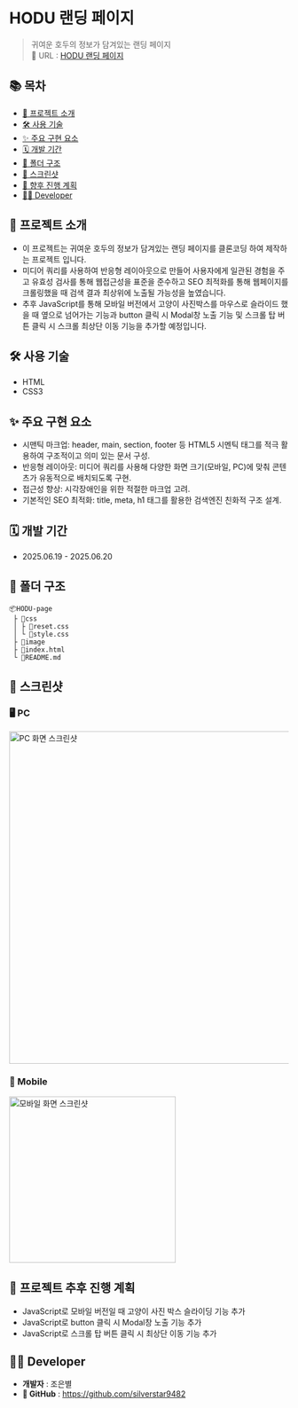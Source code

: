 # HODU 랜딩 페이지

> 귀여운 호두의 정보가 담겨있는 랜딩 페이지<br />
> 🔗 URL : [HODU 랜딩 페이지](https://silverstar9482.github.io/HODU-page/)

## 📚 목차

-   [📝 프로젝트 소개](#-프로젝트-소개)
-   [🛠️ 사용 기술](#️-사용-기술)
-   [✨ 주요 구현 요소](#-주요-구현-요소)
-   [🗓️ 개발 기간](#️-개발-기간)
-   [📁 폴더 구조](#-폴더-구조)
-   [📸 스크린샷](#-스크린샷)
-   [🔎 향후 진행 계획](#-향후-진행-계획)
-   [🙋‍♂️ Developer](#️-developer)

## 📝 프로젝트 소개

-   이 프로젝트는 귀여운 호두의 정보가 담겨있는 랜딩 페이지를 클론코딩 하여 제작하는 프로젝트 입니다.
-   미디어 쿼리를 사용하여 반응형 레이아웃으로 만들어 사용자에게 일관된 경험을 주고 유효성 검사를 통해 웹접근성을 표준을 준수하고 SEO 최적화를 통해 웹페이지를 크롤링했을 때 검색 결과 최상위에 노출될 가능성을 높였습니다.
-   추후 JavaScript를 통해 모바일 버전에서 고양이 사진박스를 마우스로 슬라이드 했을 때 옆으로 넘어가는 기능과 button 클릭 시 Modal창 노출 기능 및 스크롤 탑 버튼 클릭 시 스크롤 최상단 이동 기능을 추가할 예정입니다.

## 🛠️ 사용 기술

-   HTML
-   CSS3

## ✨ 주요 구현 요소

-   시맨틱 마크업: header, main, section, footer 등 HTML5 시멘틱 태그를 적극 활용하여 구조적이고 의미 있는 문서 구성.
-   반응형 레이아웃: 미디어 쿼리를 사용해 다양한 화면 크기(모바일, PC)에 맞춰 콘텐츠가 유동적으로 배치되도록 구현.
-   접근성 향상: 시각장애인을 위한 적절한 마크업 고려.
-   기본적인 SEO 최적화: title, meta, h1 태그를 활용한 검색엔진 친화적 구조 설계.

## 🗓️ 개발 기간

-   2025.06.19 - 2025.06.20

## 📁 폴더 구조

```
📦HODU-page
 ├ 📂css
 │ ├ 📜reset.css
 │ └ 📜style.css
 ├ 📂image
 ├ 📜index.html
 └ 📜README.md
```

## 📸 스크린샷

### 🖥️ PC

<img src="./images/PC-page.png" alt="PC 화면 스크린샷" width="600">

### 📱 Mobile

<img src="./images/mobile-page.png" alt="모바일 화면 스크린샷" width="300">

## 🔎 프로젝트 추후 진행 계획

-   JavaScript로 모바일 버전일 때 고양이 사진 박스 슬라이딩 기능 추가
-   JavaScript로 button 클릭 시 Modal창 노출 기능 추가
-   JavaScript로 스크롤 탑 버튼 클릭 시 최상단 이동 기능 추가

## 🙋‍♂️ Developer

-   **개발자** : 조은별
-   **📌 GitHub** : https://github.com/silverstar9482
